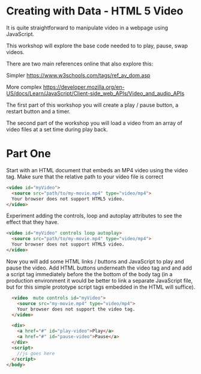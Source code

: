 # Creating with Data - HTML 5 Video
It is quite straightforward to manipulate video in a webpage using JavaScript.

This workshop will explore the base code needed to to play, pause, swap videos.

There are two main references online that also explore this:

Simpler
https://www.w3schools.com/tags/ref_av_dom.asp 

More complex 
https://developer.mozilla.org/en-US/docs/Learn/JavaScript/Client-side_web_APIs/Video_and_audio_APIs 

The first part of this workshop you will create a play / pause button, a restart button and a timer.

The second part of the  workshop you will load a video from an array of video files at a set time during play back.

# Part One
Start with an  HTML document that embeds an MP4 video using the video tag.
Make sure that the relative path to your video file is correct
```html
<video id="myVideo">
  <source src="path/to/my-movie.mp4" type="video/mp4">
  Your browser does not support HTML5 video.
</video>
```
Experiment adding the controls,  loop and autoplay attributes to see the effect that they have. 
```html
<video id="myVideo" controls loop autoplay>
  <source src="path/to/my-movie.mp4" type="video/mp4">
  Your browser does not support HTML5 video.
</video>
```
Now you will add some HTML links / buttons and JavaScript to play and pause the video. Add  HTML buttons underneath the video tag and and add a script tag immediately before the the bottom of the body tag (in a production environment it would be better to link a separate JavaScript file, but for this simple prototype script tags embedded in the HTML will suffice).
```html
  <video  mute controls id="myVideo">
    <source src="my-movie.mp4" type="video/mp4">
    Your browser does not support the video tag.
  </video>

  <div>
    <a href="#" id="play-video">Play</a>
    <a href="#" id="pause-video">Pause</a>
  </div>
  <script> 
    //js goes here
  </script> 
</body>
```
